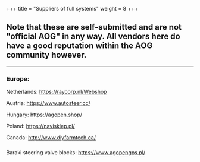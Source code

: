 +++
title = "Suppliers of full systems"
weight = 8
+++

## Note that these are self-submitted and are not "official AOG" in any way. All vendors here do have a good reputation within the AOG community however.

----

### Europe:

Netherlands: https://raycorp.nl/Webshop

Austria: https://www.autosteer.cc/

Hungary: https://agopen.shop/

Poland: https://navisklep.pl/  

Canada: http://www.diyfarmtech.ca/

###

Baraki steering valve blocks: https://www.agopengps.pl/